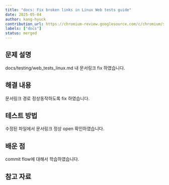 ```yaml
---
title: "docs: Fix broken links in Linux Web tests guide"
date: 2025-05-04
author: kang-hyuck
contribution_url: https://chromium-review.googlesource.com/c/chromium/src/+/6508550
labels: ["docs"]
status: merged
---
```


## 문제 설명

docs/testing/web_tests_linux.md 내 문서링크 fix 하였습니다.

## 해결 내용

문서링크 경로 정상동작하도록 fix 하였습니다.

## 테스트 방법

수정된 파일에서 문서링크 정상 open 확인하였습니다.

## 배운 점

commit flow에 대해서 학습하였습니다.

## 참고 자료

